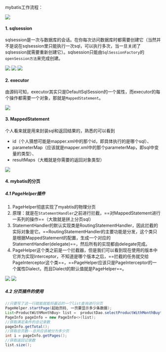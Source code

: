 mybatis工作流程：

<img src="https://tva1.sinaimg.cn/large/008eGmZEly1gouroviw45j30wu0u041a.jpg" style="zoom:100%">

#### 1. sqlsession

sqlsession是一次与数据库的会话。在你每次访问数据库时都需要创建它（当然并不是说在sqlsession里只能执行一次sql，可以执行多次，当一旦关闭了sqlsession就需要重新创建它）。sqlsession只能由`SqlSessionFactory`的`openSession方法`来完成创建。

<img src="https://tva1.sinaimg.cn/large/008eGmZEly1gous0rjsrhj30zv0bmq40.jpg" style="zoom:100%">

<img src="https://tva1.sinaimg.cn/large/008eGmZEly1gous1e0cyqj310l0fn75t.jpg" style="zoom:100%">

<img src="https://tva1.sinaimg.cn/large/008eGmZEly1gous1vcpt0j30xd0exjsu.jpg" style="zoom:100%">

#### 2. executor

由源码可知，executor其实只是DefaultSqlSession的一个属性，而executor的每个操作都需要一个对象，那就是`MappedStatement`。

<img src="https://tva1.sinaimg.cn/large/008eGmZEly1gous9fr12dj30uo0ic0u8.jpg" style="zoom:100%">

#### 3. MappedStatement

个人看来就是用来封装sql和返回结果的，熟悉的可以看到

- id（个人猜想可能是mapper.xml中的那个id，即具体执行的是哪个sql）、
- parameterMap（应该就是mapper.xml中的那个parameterMap，即sql中变量的类型）、
- resultMaps（大概就是你需要的返回对象类型）

<img src="https://tva1.sinaimg.cn/large/008eGmZEly1gousckf1y1j30mi0jl0u6.jpg" style="zoom:100%">

#### 4. mybatis的分页

##### 4.1 PageHelper插件

1. PageHelper彻底实现了myabtis的物理分页
2. 原理：就是在`StatementHandler`之前进行拦截，==对MappedStatement进行一系列的操作==（大致就是拼上分页sql）
3. StatementHandler的默认实现类是RoutingStatementHandler，因此拦截的实际对象是它。==RoutingStatementHandler的主要功能是分发，这个类只是根据MappedStatement的配置，生成一个对应的StatementHandler(delegate)==，然后所有的实现都由delegate完成。
4. PageHelper这个类之前是一个拦截器，但是我们可以看到现在使用的版本中它并为实现Interceptor，不知道是哪个版本之后，==拦截的任务就交给PageInterceptor这个类==，==PageHelper应该只是PageInterceptor的一个属性Dialect，而且Dialect的默认值就是PageHelper==。

<img src="https://tva1.sinaimg.cn/large/008eGmZEly1gousnez7ctj30u408o74o.jpg" style="zoom:100%">

<img src="https://tva1.sinaimg.cn/large/008eGmZEly1gouso1nt0vj311d0j1wfv.jpg" style="zoom:100%">

##### 4.2 分页插件的使用

```java
//只要写了这一行就能就能将最近的一个list查询进行分页
PageHelper.startPage(起始页码, 一页要显示多少条数据);
List<ProductWithMonthBuy> list =  productDao.selectProductWithMonthBuytD(条件);
PageInfo pageInfo = new PageInfo<>(list);
//获取满足条件的总记录数
pageInfo.getTotal();
//获取总页数--总共应该被分为多少页
int i = pageInfo.getPages();
//获取返回记录数
list.size();
```